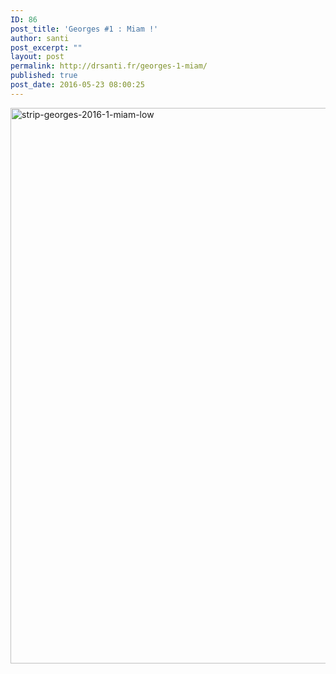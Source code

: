 ```yaml
---
ID: 86
post_title: 'Georges #1 : Miam !'
author: santi
post_excerpt: ""
layout: post
permalink: http://drsanti.fr/georges-1-miam/
published: true
post_date: 2016-05-23 08:00:25
---
```

<img src="http://drsanti.fr/wp-content/uploads/2016/05/strip-georges-2016-1-miam-low.png" alt="strip-georges-2016-1-miam-low" width="1500" height="889" class="alignnone size-full wp-image-87" />